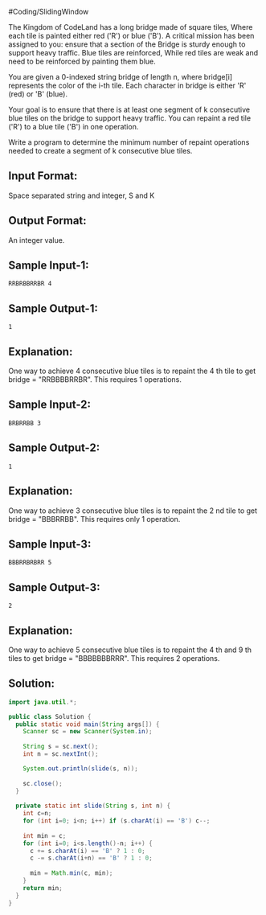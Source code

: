 #Coding/SlidingWindow  

The Kingdom of CodeLand has a long bridge made of square tiles, 
Where each tile is painted either red ('R') or blue ('B'). 
A critical mission has been assigned to you: ensure that a section of the 
Bridge is sturdy enough to support heavy traffic. Blue tiles are reinforced,
While red tiles are weak and need to be reinforced by painting them blue.

You are given a 0-indexed string bridge of length n, where bridge[i] represents the color of the i-th tile. Each character in bridge is either 'R' (red) or 'B' (blue).

Your goal is to ensure that there is at least one segment of k consecutive blue tiles on the bridge to support heavy traffic. You can repaint a red tile ('R') to a blue tile ('B') in one operation.

Write a program to determine the minimum number of repaint operations needed to create a segment of k consecutive blue tiles.

Input Format:
---------------
Space separated string and integer, S and K

Output Format:
-----------------
An integer value.


Sample Input-1:
------------------
```
RRBRBBRRBR 4
```

Sample Output-1:
--------------------
```
1
```

Explanation:
-------------
One way to achieve 4 consecutive blue tiles is to repaint the 4 th tile to get bridge = "RRBBBBRRBR".
This requires 1 operations.

Sample Input-2:
------------------
```
BRBRRBB 3
```

Sample Output-2:
--------------------
```
1
```

Explanation:
--------------
One way to achieve 3 consecutive blue tiles is to repaint the 2 nd tile to get bridge = "BBBRRBB".
This requires only 1 operation.

Sample Input-3:
------------------
```
BBBRRBRBRR 5
```

Sample Output-3:
--------------------
```
2
```

Explanation:
--------------
One way to achieve 5 consecutive blue tiles is to repaint the 4 th and 9 th tiles to get bridge = "BBBBBBBRRR".
This requires 2 operations.


## Solution:

```java
import java.util.*;

public class Solution {
  public static void main(String args[]) {
    Scanner sc = new Scanner(System.in);
        
    String s = sc.next();
    int n = sc.nextInt();

    System.out.println(slide(s, n));
        
    sc.close();
  }
    
  private static int slide(String s, int n) {
    int c=n;
    for (int i=0; i<n; i++) if (s.charAt(i) == 'B') c--;
        
    int min = c;
    for (int i=0; i<s.length()-n; i++) {
      c += s.charAt(i) == 'B' ? 1 : 0;
      c -= s.charAt(i+n) == 'B' ? 1 : 0;
            
      min = Math.min(c, min);
    }
  	return min;
  }
}	
```